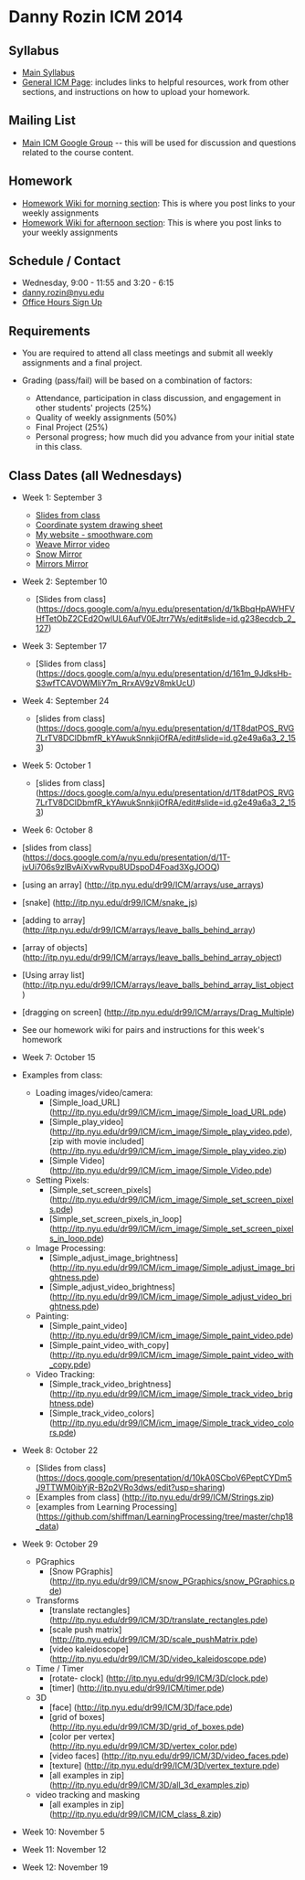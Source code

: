 Danny Rozin ICM 2014
========================================

Syllabus
--------
- [Main Syllabus](https://github.com/ITPNYU/ICM-2014/blob/master/Syllabus-2014-All.md)
- [General ICM Page](https://github.com/ITPNYU/ICM-2014/blob/master/README.md): includes links to helpful resources, work from other sections, and instructions on how to upload your homework.

Mailing List
------------
- [Main ICM Google Group](https://groups.google.com/a/itp.nyu.edu/group/icm) -- this will be used for discussion and questions related to the course content.

Homework
--------
- [Homework Wiki for morning section](https://github.com/ITPNYU/ICM-2014/wiki/Homework-Rozin-Wed_Morning): This is where you post links to your weekly assignments
- [Homework Wiki for afternoon section](https://github.com/ITPNYU/ICM-2014/wiki/Homework-Rozin-Wed-afternoon): This is where you post links to your weekly assignments


Schedule / Contact
------------------
- Wednesday, 9:00 - 11:55 and 3:20 - 6:15
- danny.rozin@nyu.edu
- [Office Hours Sign Up](https://itp.nyu.edu/inwiki/Signup/Rozin)

Requirements
------------
- You are required to attend all class meetings and submit all weekly assignments and a final project.

- Grading (pass/fail) will be based on a combination of factors:
    - Attendance, participation in class discussion, and engagement in other students' projects (25%)
    - Quality of weekly assignments (50%) 
    - Final Project (25%)
    - Personal progress; how much did you advance from your initial state in this class.

Class Dates (all Wednesdays)
-----------
- Week 1: September 3
    - [Slides from class](https://docs.google.com/presentation/d/1625s7b1eRyQE44NMxdRlbX5_t0OCbELBaUqFdElq9js)
    - [Coordinate system drawing sheet](http://itp.nyu.edu/~dr99/ICM/coords_sheet.pdf)
    - [My website - smoothware.com](http:smoothware.com)
     - [Weave Mirror video](https://vimeo.com/7067089)
     - [Snow Mirror](http://www.youtube.com/watch?v=jZhFRTeY8Cs)
     - [Mirrors Mirror](http://www.youtube.com/watch?v=tRDfO9K392E)
- Week 2: September 10
  - [Slides from class] (https://docs.google.com/a/nyu.edu/presentation/d/1kBbqHpAWHFVHfTetObZ2CEd2OwlUL6AufV0EJtrr7Ws/edit#slide=id.g238ecdcb_2_127)
- Week 3: September 17
  - [Slides from class] (https://docs.google.com/a/nyu.edu/presentation/d/161m_9JdksHb-S3wfTCAVOWMliY7m_RrxAV9zV8mkUcU)
- Week 4: September 24
   - [slides from class] (https://docs.google.com/a/nyu.edu/presentation/d/1T8datPOS_RVG7LrTV8DClDbmfR_kYAwukSnnkjiOfRA/edit#slide=id.g2e49a6a3_2_153)
- Week 5: October 1
   - [slides from class] (https://docs.google.com/a/nyu.edu/presentation/d/1T8datPOS_RVG7LrTV8DClDbmfR_kYAwukSnnkjiOfRA/edit#slide=id.g2e49a6a3_2_153)
- Week 6: October 8
 - [slides from class] (https://docs.google.com/a/nyu.edu/presentation/d/1T-ivUi706s9zlBvAiXvwRvpu8UDspoD4Foad3XgJOOQ)

 - [using an array] (http://itp.nyu.edu/dr99/ICM/arrays/use_arrays)
 - [snake] (http://itp.nyu.edu/dr99/ICM/snake_js)
 - [adding to array] (http://itp.nyu.edu/dr99/ICM/arrays/leave_balls_behind_array)
 - [array of objects] (http://itp.nyu.edu/dr99/ICM/arrays/leave_balls_behind_array_object)
 - [Using array list] (http://itp.nyu.edu/dr99/ICM/arrays/leave_balls_behind_array_list_object)
 - [dragging on screen] (http://itp.nyu.edu/dr99/ICM/arrays/Drag_Multiple)
 - See our homework wiki for pairs and instructions for this week's homework
- Week 7: October 15
- Examples from class:
    - Loading images/video/camera:
        - [Simple_load_URL] (http://itp.nyu.edu/dr99/ICM/icm_image/Simple_load_URL.pde)
        - [Simple_play_video] (http://itp.nyu.edu/dr99/ICM/icm_image/Simple_play_video.pde), [zip with movie included] (http://itp.nyu.edu/dr99/ICM/icm_image/Simple_play_video.zip)
        - [Simple Video] (http://itp.nyu.edu/dr99/ICM/icm_image/Simple_Video.pde)
    - Setting Pixels:
        - [Simple_set_screen_pixels] (http://itp.nyu.edu/dr99/ICM/icm_image/Simple_set_screen_pixels.pde)
        - [Simple_set_screen_pixels_in_loop] (http://itp.nyu.edu/dr99/ICM/icm_image/Simple_set_screen_pixels_in_loop.pde)
    - Image Processing:
        - [Simple_adjust_image_brightness] (http://itp.nyu.edu/dr99/ICM/icm_image/Simple_adjust_image_brightness.pde)
        - [Simple_adjust_video_brightness] (http://itp.nyu.edu/dr99/ICM/icm_image/Simple_adjust_video_brightness.pde)
    - Painting:
        - [Simple_paint_video] (http://itp.nyu.edu/dr99/ICM/icm_image/Simple_paint_video.pde)
        - [Simple_paint_video_with_copy] (http://itp.nyu.edu/dr99/ICM/icm_image/Simple_paint_video_with_copy.pde)
    - Video Tracking:
        - [Simple_track_video_brightness] (http://itp.nyu.edu/dr99/ICM/icm_image/Simple_track_video_brightness.pde)
        - [Simple_track_video_colors] (http://itp.nyu.edu/dr99/ICM/icm_image/Simple_track_video_colors.pde)
- Week 8: October 22
     - [Slides from class] (https://docs.google.com/presentation/d/10kA0SCboV6PeptCYDm5J9TTWM0ibYjR-B2p2VRo3dws/edit?usp=sharing)
    - [Examples from class] (http://itp.nyu.edu/dr99/ICM/Strings.zip)
    -  [examples from Learning Processing] (https://github.com/shiffman/LearningProcessing/tree/master/chp18_data)
- Week 9: October 29
     - PGraphics
        - [Snow PGraphis] (http://itp.nyu.edu/dr99/ICM/snow_PGraphics/snow_PGraphics.pde)
     - Transforms
        - [translate rectangles] (http://itp.nyu.edu/dr99/ICM/3D/translate_rectangles.pde)
        - [scale push matrix] (http://itp.nyu.edu/dr99/ICM/3D/scale_pushMatrix.pde)
        - [video kaleidoscope] (http://itp.nyu.edu/dr99/ICM/3D/video_kaleidoscope.pde)
    - Time / Timer
        - [rotate- clock] (http://itp.nyu.edu/dr99/ICM/3D/clock.pde)
        - [timer] (http://itp.nyu.edu/dr99/ICM/timer.pde)
    - 3D
        - [face] (http://itp.nyu.edu/dr99/ICM/3D/face.pde)
        - [grid of boxes] (http://itp.nyu.edu/dr99/ICM/3D/grid_of_boxes.pde)
        - [color per vertex] (http://itp.nyu.edu/dr99/ICM/3D/vertex_color.pde)
        - [video faces] (http://itp.nyu.edu/dr99/ICM/3D/video_faces.pde)
        - [texture] (http://itp.nyu.edu/dr99/ICM/3D/vertex_texture.pde)
        - [all examples in zip] (http://itp.nyu.edu/dr99/ICM/3D/all_3d_examples.zip)
    - video tracking and masking
        - [all examples in zip] (http://itp.nyu.edu/dr99/ICM/ICM_class_8.zip)
- Week 10: November 5
- Week 11: November 12
- Week 12: November 19

